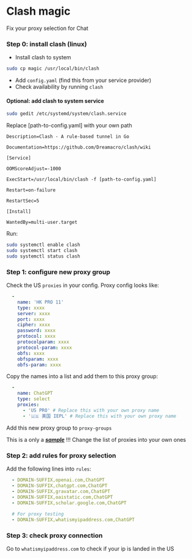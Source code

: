 # Clash magic

Fix your proxy selection for Chat

### Step 0: install clash (linux)

- Install clash to system

```bash
sudo cp magic /usr/local/bin/clash
```

- Add `config.yaml` (find this from your service provider)
- Check availability by running `clash`



#### Optional: add clash to system service

```bash
sudo gedit /etc/systemd/system/clash.service
```

Replace [path-to-config.yaml] with your own path

 ```
 Description=Clash - A rule-based tunnel in Go
 
 Documentation=https://github.com/Dreamacro/clash/wiki
 
 [Service]
 
 OOMScoreAdjust=-1000
 
 ExecStart=/usr/local/bin/clash -f [path-to-config.yaml]
 
 Restart=on-failure
 
 RestartSec=5
 
 [Install]
 
 WantedBy=multi-user.target
 ```



Run:

```bash
sudo systemctl enable clash
sudo systemctl start clash
sudo systemctl status clash
```





### Step 1: configure new proxy group

Check the US `proxies` in your config. Proxy config looks like: 

```yaml
  -
    name: 'HK PRO 11'
    type: xxxx
    server: xxxx
    port: xxxx
    cipher: xxxx
    password: xxxx
    protocol: xxxx
    protocolparam: xxxx
    protocol-param: xxxx
    obfs: xxxx
    obfsparam: xxxx
    obfs-param: xxxx

```



Copy the names into a list and add them to this proxy group: 

```yaml
  -
    name: ChatGPT
    type: select
    proxies:
      - 'US PRO' # Replace this with your own proxy name
      - '🇺🇸 美国 IEPL' # Replace this with your own proxy name
```



Add this new proxy group to `proxy-groups`

This is a only a ***<u>sample</u>*** !!! Change the list of proxies into your own ones



### Step 2: add rules for proxy selection

Add the following lines into `rules`:

```yaml
  - DOMAIN-SUFFIX,openai.com,ChatGPT
  - DOMAIN-SUFFIX,chatgpt.com,ChatGPT
  - DOMAIN-SUFFIX,gravatar.com,ChatGPT
  - DOMAIN-SUFFIX,oaistatic.com,ChatGPT
  - DOMAIN-SUFFIX,scholar.google.com,ChatGPT
  
  # For proxy testing
  - DOMAIN-SUFFIX,whatismyipaddress.com,ChatGPT
```



### Step 3: check proxy connection

Go to `whatismyipaddress.com` to check if your ip is landed in the US